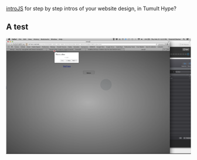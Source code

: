 [introJS](https://github.com/usablica/intro.js/) for step by step intros of your website design, in Tumult Hype?

## A test
![](images/introJS.png)
